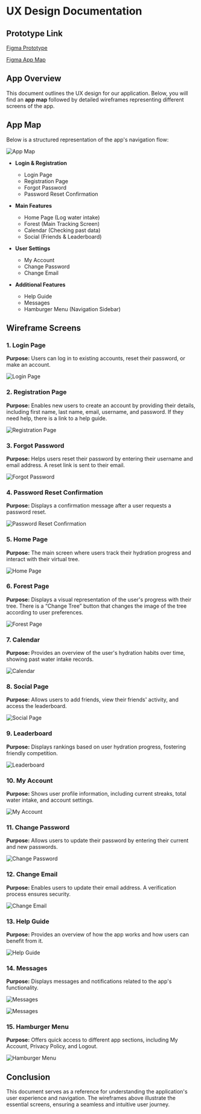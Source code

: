 # UX Design Documentation

## Prototype Link

[Figma Prototype](https://www.figma.com/proto/9uGmtnCArbxgwMMX8CGeq3/HydroForest?node-id=5-265&p=f&t=LQ4XWFUNy0XtHjmP-1&scaling=min-zoom&content-scaling=fixed&page-id=0%3A1&starting-point-node-id=5%3A72&show-proto-sidebar=1)

[Figma App Map](https://www.figma.com/design/9uGmtnCArbxgwMMX8CGeq3/HydroForest?node-id=6-2&p=f&t=JjE2Z645F88uRBlf-0)

## App Overview

This document outlines the UX design for our application. Below, you will find an **app map** followed by detailed wireframes representing different screens of the app.

## App Map

Below is a structured representation of the app's navigation flow:

![App Map](ux-design/images/AppMapPic.jpg)

- **Login & Registration**

  - Login Page
  - Registration Page
  - Forgot Password
  - Password Reset Confirmation

- **Main Features**

  - Home Page (Log water intake)
  - Forest (Main Tracking Screen)
  - Calendar (Checking past data)
  - Social (Friends & Leaderboard)

- **User Settings**

  - My Account
  - Change Password
  - Change Email

- **Additional Features**
  - Help Guide
  - Messages
  - Hamburger Menu (Navigation Sidebar)

## Wireframe Screens

### 1. Login Page

**Purpose:** Users can log in to existing accounts, reset their password, or make an account.

![Login Page](ux-design/images/Login%20Page.png)

### 2. Registration Page

**Purpose:** Enables new users to create an account by providing their details, including first name, last name, email, username, and password. If they need help, there is a link to a help guide.

![Registration Page](ux-design/images/Registration%20Page.png)

### 3. Forgot Password

**Purpose:** Helps users reset their password by entering their username and email address. A reset link is sent to their email.

![Forgot Password](ux-design/images/Forgot%20Password%20Page-2.png)

### 4. Password Reset Confirmation

**Purpose:** Displays a confirmation message after a user requests a password reset.

![Password Reset Confirmation](ux-design/images/Password%20Reset%20confirmation-2.png)

### 5. Home Page

**Purpose:** The main screen where users track their hydration progress and interact with their virtual tree.

![Home Page](ux-design/images/Home%20Page-2.png)

### 6. Forest Page

**Purpose:** Displays a visual representation of the user's progress with their tree. There is a “Change Tree” button that changes the image of the tree according to user preferences.

![Forest Page](ux-design/images/Forest-2.png)

### 7. Calendar

**Purpose:** Provides an overview of the user's hydration habits over time, showing past water intake records.

![Calendar](ux-design/images/Calendar-2.png)

### 8. Social Page

**Purpose:** Allows users to add friends, view their friends' activity, and access the leaderboard.

![Social Page](ux-design/images/Social-2-2.png)

### 9. Leaderboard

**Purpose:** Displays rankings based on user hydration progress, fostering friendly competition.

![Leaderboard](ux-design/images/Leaderboard-2-1.png)

### 10. My Account

**Purpose:** Shows user profile information, including current streaks, total water intake, and account settings.

![My Account](ux-design/images/My%20Account-2.png)

### 11. Change Password

**Purpose:** Allows users to update their password by entering their current and new passwords.

![Change Password](ux-design/images/Change%20Password%20Page-2.png)

### 12. Change Email

**Purpose:** Enables users to update their email address. A verification process ensures security.

![Change Email](ux-design/images/Change%20Email%20Page-2.png)

### 13. Help Guide

**Purpose:** Provides an overview of how the app works and how users can benefit from it.

![Help Guide](ux-design/images/Help%20Guide%20for%20Registration-2.png)

### 14. Messages

**Purpose:** Displays messages and notifications related to the app's functionality.

![Messages](ux-design/images/Message%20for%20waterintake-2.png)

![Messages](ux-design/images/Message%20for%20friend.png)

### 15. Hamburger Menu

**Purpose:** Offers quick access to different app sections, including My Account, Privacy Policy, and Logout.

![Hamburger Menu](<ux-design/images/Hamburger%20menu%20(User)-2.png>)

## Conclusion

This document serves as a reference for understanding the application's user experience and navigation. The wireframes above illustrate the essential screens, ensuring a seamless and intuitive user journey.
